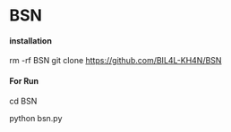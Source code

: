 # BSN

#### installation
rm -rf BSN
git clone https://github.com/BIL4L-KH4N/BSN

#### For Run

cd BSN

python bsn.py

